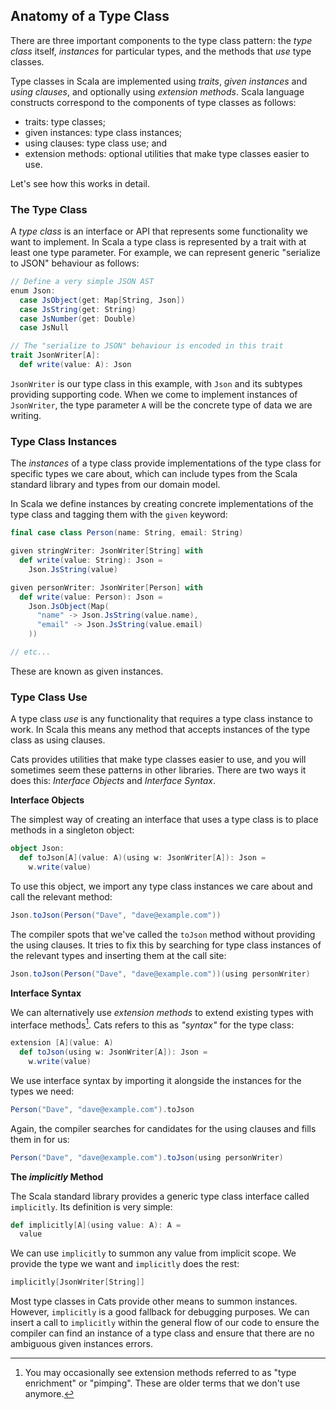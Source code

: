 ## Anatomy of a Type Class

There are three important components to the type class pattern:
the *type class* itself,
*instances* for particular types,
and the methods that *use* type classes.

Type classes in Scala are implemented using *traits*, *given instances* and *using clauses*,
and optionally using *extension methods*.
Scala language constructs correspond to the components of type classes as follows:

- traits: type classes;
- given instances: type class instances;
- using clauses: type class use; and
- extension methods: optional utilities that make type classes easier to use.

Let's see how this works in detail.


### The Type Class

A *type class* is an interface or API
that represents some functionality we want to implement.
In Scala a type class is represented by a trait with at least one type parameter.
For example, we can represent generic "serialize to JSON" behaviour
as follows:

```scala mdoc:silent:reset-object
// Define a very simple JSON AST
enum Json:
  case JsObject(get: Map[String, Json])
  case JsString(get: String)
  case JsNumber(get: Double)
  case JsNull

// The "serialize to JSON" behaviour is encoded in this trait
trait JsonWriter[A]:
  def write(value: A): Json
```

`JsonWriter` is our type class in this example,
with `Json` and its subtypes providing supporting code.
When we come to implement instances of `JsonWriter`,
the type parameter `A` will be the concrete type of data we are writing.

### Type Class Instances

The *instances* of a type class
provide implementations of the type class for specific types we care about,
which can include types from the Scala standard library
and types from our domain model.

In Scala we define instances by creating
concrete implementations of the type class
and tagging them with the `given` keyword:

```scala mdoc:silent
final case class Person(name: String, email: String)

given stringWriter: JsonWriter[String] with
  def write(value: String): Json =
    Json.JsString(value)

given personWriter: JsonWriter[Person] with
  def write(value: Person): Json =
    Json.JsObject(Map(
      "name" -> Json.JsString(value.name),
      "email" -> Json.JsString(value.email)
    ))

// etc...
```

These are known as given instances.

### Type Class Use

A type class *use* is any functionality 
that requires a type class instance to work.
In Scala this means any method 
that accepts instances of the type class as using clauses.

Cats provides utilities that make type classes easier to use,
and you will sometimes seem these patterns in other libraries.
There are two ways it does this: *Interface Objects* and *Interface Syntax*.

**Interface Objects**

The simplest way of creating an interface that uses a type class
is to place methods in a singleton object:

```scala mdoc:silent
object Json:
  def toJson[A](value: A)(using w: JsonWriter[A]): Json =
    w.write(value)
```

To use this object, we import any type class instances we care about
and call the relevant method:

```scala mdoc
Json.toJson(Person("Dave", "dave@example.com"))
```

The compiler spots that we've called the `toJson` method
without providing the using clauses.
It tries to fix this by searching for type class instances
of the relevant types and inserting them at the call site:

```scala mdoc:silent
Json.toJson(Person("Dave", "dave@example.com"))(using personWriter)
```

**Interface Syntax**

We can alternatively use *extension methods* to
extend existing types with interface methods[^pimping].
Cats refers to this as *"syntax"* for the type class:

[^pimping]: You may occasionally see extension methods
referred to as "type enrichment" or "pimping".
These are older terms that we don't use anymore.

```scala mdoc:silent
extension [A](value: A)
  def toJson(using w: JsonWriter[A]): Json =
    w.write(value)
```

We use interface syntax by importing it
alongside the instances for the types we need:

```scala mdoc
Person("Dave", "dave@example.com").toJson
```

Again, the compiler searches for candidates
for the using clauses and fills them in for us:

```scala mdoc:silent
Person("Dave", "dave@example.com").toJson(using personWriter)
```

**The *implicitly* Method**

The Scala standard library provides
a generic type class interface called `implicitly`.
Its definition is very simple:

```scala
def implicitly[A](using value: A): A =
  value
```

We can use `implicitly` to summon any value from implicit scope.
We provide the type we want and `implicitly` does the rest:

```scala mdoc
implicitly[JsonWriter[String]]
```

Most type classes in Cats provide other means to summon instances.
However, `implicitly` is a good fallback for debugging purposes.
We can insert a call to `implicitly` within the general flow of our code
to ensure the compiler can find an instance of a type class
and ensure that there are no ambiguous given instances errors.
